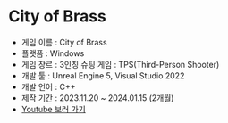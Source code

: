 # City of Brass

- 게임 이름 : City of Brass
- 플랫폼 : Windows
- 게임 장르 :  3인칭 슈팅 게임 : TPS(Third-Person Shooter)
- 개발 툴 : Unreal Engine 5, Visual Studio 2022
- 개발 언어 : C++
- 제작 기간 : 2023.11.20 ~ 2024.01.15 (2개월)
- [Youtube 보러 가기](https://youtu.be/sx65bnwGf9w)
